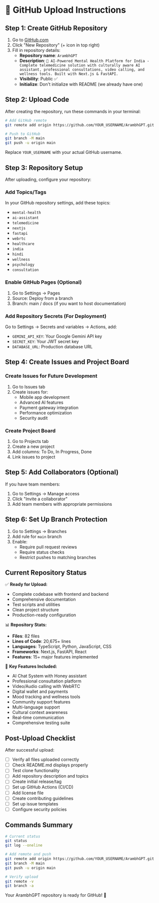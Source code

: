 # 🚀 GitHub Upload Instructions

## Step 1: Create GitHub Repository

1. Go to [GitHub.com](https://github.com)
2. Click "New Repository" (+ icon in top right)
3. Fill in repository details:
   - **Repository name**: `ArambhGPT`
   - **Description**: `🧠 AI-Powered Mental Health Platform for India - Complete telemedicine solution with culturally aware AI assistant, professional consultations, video calling, and wellness tools. Built with Next.js & FastAPI.`
   - **Visibility**: Public ✅
   - **Initialize**: Don't initialize with README (we already have one)

## Step 2: Upload Code

After creating the repository, run these commands in your terminal:

```bash
# Add GitHub remote
git remote add origin https://github.com/YOUR_USERNAME/ArambhGPT.git

# Push to GitHub
git branch -M main
git push -u origin main
```

Replace `YOUR_USERNAME` with your actual GitHub username.

## Step 3: Repository Setup

After uploading, configure your repository:

### Add Topics/Tags
In your GitHub repository settings, add these topics:
- `mental-health`
- `ai-assistant`
- `telemedicine`
- `nextjs`
- `fastapi`
- `webrtc`
- `healthcare`
- `india`
- `hindi`
- `wellness`
- `psychology`
- `consultation`

### Enable GitHub Pages (Optional)
1. Go to Settings → Pages
2. Source: Deploy from a branch
3. Branch: main / docs (if you want to host documentation)

### Add Repository Secrets (For Deployment)
Go to Settings → Secrets and variables → Actions, add:
- `GEMINI_API_KEY`: Your Google Gemini API key
- `SECRET_KEY`: Your JWT secret key
- `DATABASE_URL`: Production database URL

## Step 4: Create Issues and Project Board

### Create Issues for Future Development
1. Go to Issues tab
2. Create issues for:
   - Mobile app development
   - Advanced AI features
   - Payment gateway integration
   - Performance optimization
   - Security audit

### Create Project Board
1. Go to Projects tab
2. Create a new project
3. Add columns: To Do, In Progress, Done
4. Link issues to project

## Step 5: Add Collaborators (Optional)

If you have team members:
1. Go to Settings → Manage access
2. Click "Invite a collaborator"
3. Add team members with appropriate permissions

## Step 6: Set Up Branch Protection

1. Go to Settings → Branches
2. Add rule for `main` branch
3. Enable:
   - Require pull request reviews
   - Require status checks
   - Restrict pushes to matching branches

## Current Repository Status

✅ **Ready for Upload:**
- Complete codebase with frontend and backend
- Comprehensive documentation
- Test scripts and utilities
- Clean project structure
- Production-ready configuration

📊 **Repository Stats:**
- **Files**: 82 files
- **Lines of Code**: 20,675+ lines
- **Languages**: TypeScript, Python, JavaScript, CSS
- **Frameworks**: Next.js, FastAPI, React
- **Features**: 15+ major features implemented

🎯 **Key Features Included:**
- AI Chat System with Honey assistant
- Professional consultation platform
- Video/Audio calling with WebRTC
- Digital wallet and payments
- Mood tracking and wellness tools
- Community support features
- Multi-language support
- Cultural context awareness
- Real-time communication
- Comprehensive testing suite

## Post-Upload Checklist

After successful upload:

- [ ] Verify all files uploaded correctly
- [ ] Check README.md displays properly
- [ ] Test clone functionality
- [ ] Add repository description and topics
- [ ] Create initial release/tag
- [ ] Set up GitHub Actions (CI/CD)
- [ ] Add license file
- [ ] Create contributing guidelines
- [ ] Set up issue templates
- [ ] Configure security policies

## Commands Summary

```bash
# Current status
git status
git log --oneline

# Add remote and push
git remote add origin https://github.com/YOUR_USERNAME/ArambhGPT.git
git branch -M main
git push -u origin main

# Verify upload
git remote -v
git branch -a
```

Your ArambhGPT repository is ready for GitHub! 🎉